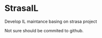 StrasaIL
========

Develop IL maintance basing on strasa project

Not sure should be commited to github.
